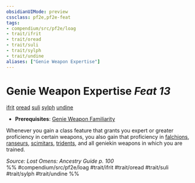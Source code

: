 ```yaml
---
obsidianUIMode: preview
cssclass: pf2e,pf2e-feat
tags:
- compendium/src/pf2e/loag
- trait/ifrit
- trait/oread
- trait/suli
- trait/sylph
- trait/undine
aliases: ["Genie Weapon Expertise"]
---
```

# Genie Weapon Expertise  *Feat 13*  
[ifrit](../../rules/traits/ifrit-b2.md)  [oread](../../rules/traits/oread-b2.md)  [suli](../../rules/traits/suli-b2.md)  [sylph](../../rules/traits/sylph-b2.md)  [undine](../../rules/traits/undine-b2.md)  

- **Prerequisites**: [Genie Weapon Familiarity](genie-weapon-familiarity-loag.md)

Whenever you gain a class feature that grants you expert or greater proficiency in certain weapons, you also gain that proficiency in [falchions](../equipment/items/falchion.md), [ranseurs](../equipment/items/ranseur.md), [scimitars](../equipment/items/scimitar.md), [tridents](../equipment/items/trident.md), and all geniekin weapons in which you are trained.

*Source: Lost Omens: Ancestry Guide p. 100*  
%% #compendium/src/pf2e/loag #trait/ifrit #trait/oread #trait/suli #trait/sylph #trait/undine %%